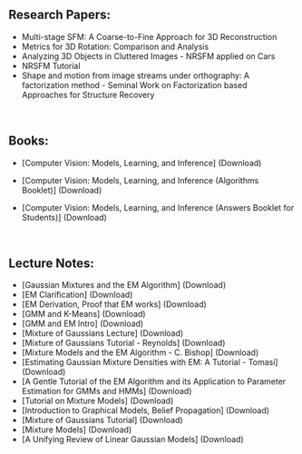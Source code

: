<h2>Research Papers:  </h2>

<ul>
<li><a href="https://github.com/manjunath5496/Computer-Vision-Reading-List/blob/master/cvr(1).pdf" target="_blank" style = "text-decoration:none;">Multi-stage SFM: A Coarse-to-Fine Approach for 3D Reconstruction</a></li>
<li><a href="https://github.com/manjunath5496/Computer-Vision-Reading-List/blob/master/cvr(2).pdf" target="_blank" style = "text-decoration:none;">Metrics for 3D Rotation: Comparison and Analysis</a></li>
<li><a href="https://github.com/manjunath5496/Computer-Vision-Reading-List/blob/master/cvr(3).pdf" target="_blank" style = "text-decoration:none;">Analyzing 3D Objects in Cluttered Images - NRSFM applied on Cars</a></li>
<li><a href="https://github.com/manjunath5496/Computer-Vision-Reading-List/blob/master/cvr(4).pdf" target="_blank" style = "text-decoration:none;">NRSFM Tutorial</a></li>
<li><a href="https://github.com/manjunath5496/Computer-Vision-Reading-List/blob/master/cvr(5).pdf" target="_blank" style = "text-decoration:none;">Shape and motion from image streams under orthography: A factorization method - Seminal Work on Factorization based Approaches for Structure Recovery</a></li>

</ul>
</br>
<h2>Books: </h2>
<ul>
<li>
<p>[Computer Vision: Models, Learning, and Inference] (<a href="https://github.com/manjunath5496/Computer-Vision-Reading-List/blob/master/cvr(6).pdf" target="_blank" style = "text-decoration:none;">Download</a>)</p>
</li>
<li>
<p>[Computer Vision: Models, Learning, and Inference (Algorithms Booklet)] (<a href="https://github.com/manjunath5496/Computer-Vision-Reading-List/blob/master/cvr(7).pdf" target="_blank" style = "text-decoration:none;">Download</a>)</p>
</li>
<li>
<p>[Computer Vision: Models, Learning, and Inference (Answers Booklet for Students)] (<a href="https://github.com/manjunath5496/Computer-Vision-Reading-List/blob/master/cvr(8).pdf" target="_blank" style = "text-decoration:none;">Download</a>)</p>
</li>
</ul>
</br>
<h2>Lecture Notes:</h2>
<ul>
<li>[Gaussian Mixtures and the EM Algorithm] (<a href="https://github.com/manjunath5496/Computer-Vision-Reading-List/blob/master/cvr(9).pdf" target="_blank" style = "text-decoration:none;">Download</a>)</li>
<li>[EM Clarification] (<a href="https://github.com/manjunath5496/Computer-Vision-Reading-List/blob/master/cvr(10).pdf" target="_blank" style = "text-decoration:none;">Download</a>)</li>
<li>[EM Derivation, Proof that EM works] (<a href="https://github.com/manjunath5496/Computer-Vision-Reading-List/blob/master/cvr(11).pdf" target="_blank" style = "text-decoration:none;">Download</a>)</li>
<li>[GMM and K-Means] (<a href="https://github.com/manjunath5496/Computer-Vision-Reading-List/blob/master/cvr(12).pdf" target="_blank" style = "text-decoration:none;">Download</a>)</li>
<li>[GMM and EM Intro] (<a href="https://github.com/manjunath5496/Computer-Vision-Reading-List/blob/master/cvr(13).pdf" target="_blank" style = "text-decoration:none;">Download</a>)</li>
<li>[Mixture of Gaussians Lecture] (<a href="https://github.com/manjunath5496/Computer-Vision-Reading-List/blob/master/cvr(14).pdf" target="_blank" style = "text-decoration:none;">Download</a>)</li>
<li>[Mixture of Gaussians Tutorial - Reynolds] (<a href="https://github.com/manjunath5496/Computer-Vision-Reading-List/blob/master/cvr(15).pdf" target="_blank" style = "text-decoration:none;">Download</a>)</li>

<li>[Mixture Models and the EM Algorithm - C. Bishop] (<a href="https://github.com/manjunath5496/Computer-Vision-Reading-List/blob/master/cvr(16).pdf" target="_blank" style = "text-decoration:none;">Download</a>)</li>

<li>[Estimating Gaussian Mixture Densities with EM: A Tutorial - Tomasi] (<a href="https://github.com/manjunath5496/Computer-Vision-Reading-List/blob/master/cvr(17).pdf" target="_blank" style = "text-decoration:none;">Download</a>)</li>

<li>[A Gentle Tutorial of the EM Algorithm and its Application to Parameter Estimation for GMMs and HMMs] (<a href="https://github.com/manjunath5496/Computer-Vision-Reading-List/blob/master/cvr(19).pdf" target="_blank" style = "text-decoration:none;">Download</a>)</li>

<li>[Tutorial on Mixture Models] (<a href="https://github.com/manjunath5496/Computer-Vision-Reading-List/blob/master/cvr(20).pdf" target="_blank" style = "text-decoration:none;">Download</a>)</li>

<li>[Introduction to Graphical Models, Belief Propagation] (<a href="https://github.com/manjunath5496/Computer-Vision-Reading-List/blob/master/cvr(21).pdf" target="_blank" style = "text-decoration:none;">Download</a>)</li>

<li>[Mixture of Gaussians Tutorial] (<a href="https://github.com/manjunath5496/Computer-Vision-Reading-List/blob/master/cvr(22).pdf" target="_blank" style = "text-decoration:none;">Download</a>)</li>


<li>[Mixture Models] (<a href="https://github.com/manjunath5496/Computer-Vision-Reading-List/blob/master/cvr(24).pdf" target="_blank" style = "text-decoration:none;">Download</a>)</li>

<li>[A Unifying Review of Linear Gaussian Models] (<a href="https://github.com/manjunath5496/Computer-Vision-Reading-List/blob/master/cvr(25).pdf" target="_blank" style = "text-decoration:none;">Download</a>)</li>
</ul>
